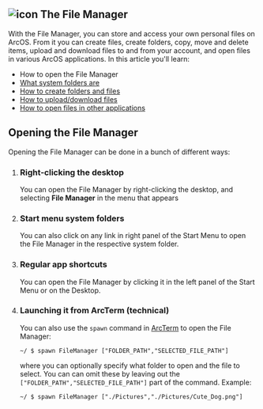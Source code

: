 <h2 class="image-header">
  <img src="#FileManagerIcon" alt="icon"/>
  <span>The File Manager</span>
</h2>

With the File Manager, you can store and access your own personal files on ArcOS. From it you can create files, create folders, copy, move and delete items, upload and download files to and from your account, and open files in various ArcOS applications. In this article you'll learn:

- How to open the File Manager
- [What system folders are](@client/help/FileManager/SystemFolder.md)
- [How to create folders and files](@client/help/FileManager/CreateFileFolder.md)
- [How to upload/download files](@client/help/FileManager/Uploading.md)
- [How to open files in other applications](@client/help/FileManager/Opening.md)

## Opening the File Manager

Opening the File Manager can be done in a bunch of different ways:

1. ### Right-clicking the desktop

   You can open the File Manager by right-clicking the desktop, and selecting **File Manager** in the menu that appears

2. ### Start menu system folders

   You can also click on any link in right panel of the Start Menu to open the File Manager in the respective system folder.

3. ### Regular app shortcuts

   You can open the File Manager by clicking it in the left panel of the Start Menu or on the Desktop.

4. ### Launching it from ArcTerm (technical)

   You can also use the `spawn` command in [ArcTerm](@client/help/ArcTerm.md) to open the File Manager:

   ```
   ~/ $ spawn FileManager ["FOLDER_PATH","SELECTED_FILE_PATH"]
   ```

   where you can optionally specify what folder to open and the file to select. You can can omit these by leaving out the `["FOLDER_PATH","SELECTED_FILE_PATH"]` part of the command. Example:

   ```
   ~/ $ spawn FileManager ["./Pictures","./Pictures/Cute_Dog.png"]
   ```
